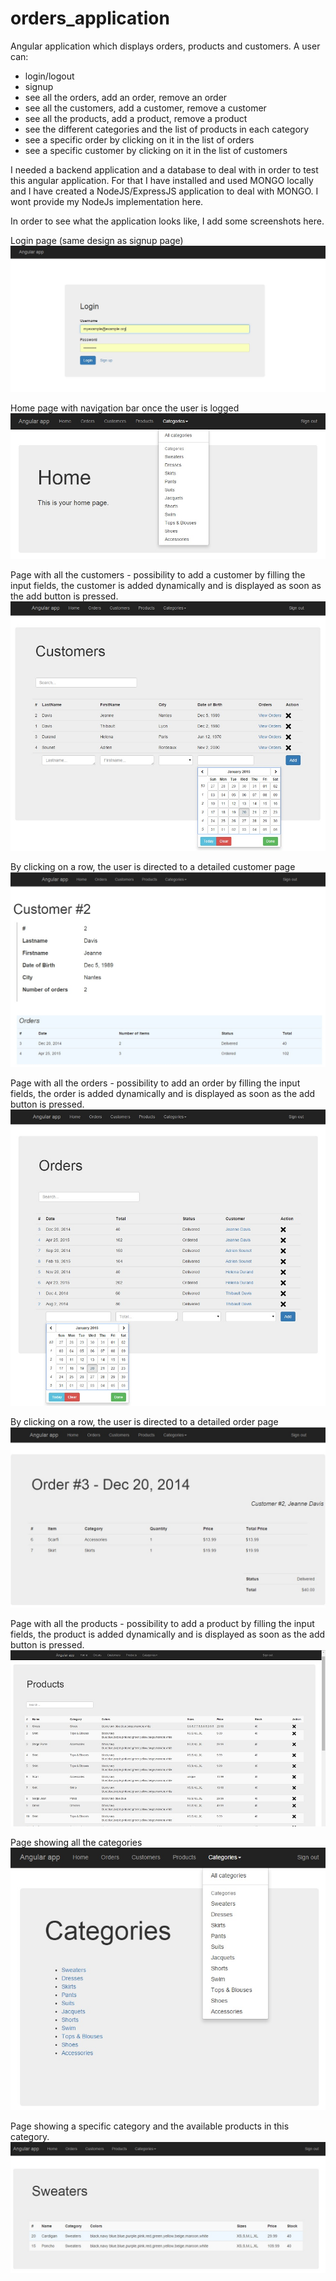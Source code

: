 # orders_application

Angular application which displays orders, products and customers.
A user can:
- login/logout
- signup
- see all the orders, add an order, remove an order
- see all the customers, add a customer, remove a customer
- see all the products, add a product, remove a product
- see the different categories and the list of products in each category
- see a specific order by clicking on it in the list of orders
- see a specific customer by clicking on it in the list of customers

I needed a backend application and a database to deal with in order to test this angular application.
For that I have installed and used MONGO locally and I have created a NodeJS/ExpressJS application to deal with MONGO. I wont provide my NodeJs implementation here.



In order to see what the application looks like, I add some screenshots here.

Login page (same design as signup page)
![Alt text](images/loginpage.jpg)

Home page with navigation bar once the user is logged
![Alt text](images/homepage.jpg)


Page with all the customers - possibility to add a customer by filling the input fields, the customer is added dynamically and is displayed as soon as the add button is pressed.
![Alt text](images/allcustomerspage.jpg)


By clicking on a row, the user is directed to a detailed customer page
![Alt text](images/customersamplepage.jpg)


Page with all the orders - possibility to add an order by filling the input fields, the order is added dynamically and is displayed as soon as the add button is pressed.
![Alt text](images/allorderspage.jpg)

By clicking on a row, the user is directed to a detailed order page
![Alt text](images/ordersamplepage.jpg)


Page with all the products - possibility to add a product by filling the input fields, the product is added dynamically and is displayed as soon as the add button is pressed.
![Alt text](images/allproductspage.jpg)


Page showing all the categories
![Alt text](images/allcategoriespage.jpg)


Page showing a specific category and the available products in this category.
![Alt text](images/categorysamplepage.jpg)